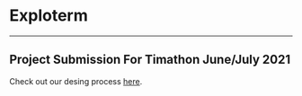 # Exploterm
---
Project Submission For Timathon June/July 2021
---
Check out our desing process [here](https://github.com/exploterm/terminal-file-explorer/tree/main/designs).
